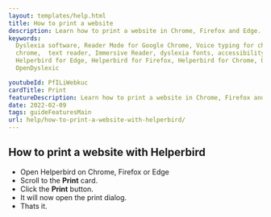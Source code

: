 ```yaml
---
layout: templates/help.html
title: How to print a website
description: Learn how to print a website in Chrome, Firefox and Edge.
keywords:
  Dyslexia software, Reader Mode for Google Chrome, Voice typing for chrome, Text to speech for
  chrome,  text reader, Immersive Reader, dyslexia fonts, accessibility software, dyslexia software,
  Helperbird for Edge, Helperbird for Firefox, Helperbird for Chrome, Opendyslexic for Chrome,
  OpenDyslexic

youtubeId: PfILiWebkuc
cardTitle: Print
featureDescription: Learn how to print a website in Chrome, Firefox and Edge.
date: 2022-02-09
tags: guideFeaturesMain
url: help/how-to-print-a-website-with-helperbird/
---
```


## How to print a website with Helperbird

- Open Helperbird on Chrome, Firefox or Edge
- Scroll to the **Print** card.
- Click the **Print** button.
- It will now open the print dialog.
- Thats it.
